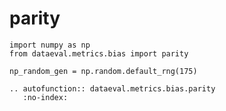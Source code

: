 # parity

```{testsetup}
import numpy as np
from dataeval.metrics.bias import parity

np_random_gen = np.random.default_rng(175)
```

```{eval-rst}
.. autofunction:: dataeval.metrics.bias.parity
   :no-index:
```
